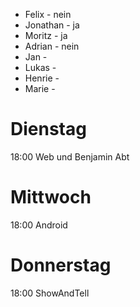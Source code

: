* Felix - nein
* Jonathan - ja
* Moritz - ja 
* Adrian - nein
* Jan - 
* Lukas - 
* Henrie - 
* Marie - 



# Dienstag

18:00 Web und Benjamin Abt


# Mittwoch

18:00 Android


# Donnerstag

18:00 ShowAndTell